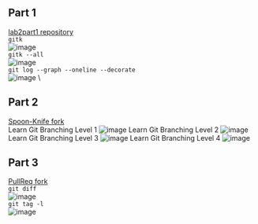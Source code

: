 ## Part 1
[lab2part1 repository](https://github.com/jweiss0/lab2part1) \
`gitk` \
![image](https://user-images.githubusercontent.com/18493608/150658006-61065d61-086d-4d58-af88-b859f378f933.png) \
`gitk --all` \
![image](https://user-images.githubusercontent.com/18493608/150658009-76f1eaf3-7c19-4601-8494-24954c8a7098.png) \
`git log --graph --oneline --decorate`\
![image](https://user-images.githubusercontent.com/18493608/150658011-c5e23835-ad20-48ae-acaa-49bafbee524b.png) \

## Part 2
[Spoon-Knife fork](https://github.com/jweiss0/Spoon-Knife)\
Learn Git Branching Level 1
![image](https://user-images.githubusercontent.com/18493608/150659688-9339d81b-0088-48fc-b154-e7682b6d28b1.png)
Learn Git Branching Level 2
![image](https://user-images.githubusercontent.com/18493608/150659690-eb02c4cc-6caa-4522-bf17-8b917a5441eb.png)
Learn Git Branching Level 3
![image](https://user-images.githubusercontent.com/18493608/150659693-1ab8d5c3-550d-47cf-a969-6104d7b6027c.png)
Learn Git Branching Level 4
![image](https://user-images.githubusercontent.com/18493608/150659696-a2214867-db3a-49b6-9543-68189b21dd7e.png)


## Part 3
[PullReq fork](https://github.com/jweiss0/PullReq) \
`git diff` \
![image](https://user-images.githubusercontent.com/18493608/150658403-c6cdf8d7-80d7-4988-b435-0200a6938f92.png) \
`git tag -l` \
![image](https://user-images.githubusercontent.com/18493608/150658406-ec251ff1-ecc8-4bd9-a071-12662230b414.png)

